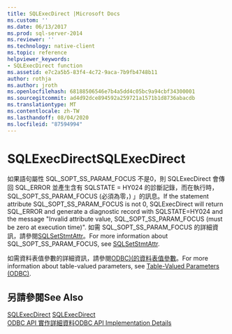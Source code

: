 ```yaml
---
title: SQLExecDirect |Microsoft Docs
ms.custom: ''
ms.date: 06/13/2017
ms.prod: sql-server-2014
ms.reviewer: ''
ms.technology: native-client
ms.topic: reference
helpviewer_keywords:
- SQLExecDirect function
ms.assetid: e7c2a5b5-83f4-4c72-9aca-7b9fb4748b11
author: rothja
ms.author: jroth
ms.openlocfilehash: 68188506546e7b4a5dd4c05bc9a94cbf34300001
ms.sourcegitcommit: ad4d92dce894592a259721a1571b1d8736abacdb
ms.translationtype: MT
ms.contentlocale: zh-TW
ms.lasthandoff: 08/04/2020
ms.locfileid: "87594994"
---
```

# <a name="sqlexecdirect"></a><span data-ttu-id="5bcb6-102">SQLExecDirect</span><span class="sxs-lookup"><span data-stu-id="5bcb6-102">SQLExecDirect</span></span>
  <span data-ttu-id="5bcb6-103">如果語句屬性 SQL_SOPT_SS_PARAM_FOCUS 不是0，則 SQLExecDirect 會傳回 SQL_ERROR 並產生含有 SQLSTATE = HY024 的診斷記錄，而在執行時，SQL_SOPT_SS_PARAM_FOCUS (必須為零，) 」的訊息。</span><span class="sxs-lookup"><span data-stu-id="5bcb6-103">If the statement attribute SQL_SOPT_SS_PARAM_FOCUS is not 0, SQLExecDirect will return SQL_ERROR and generate a diagnostic record with SQLSTATE=HY024 and the message "Invalid attribute value, SQL_SOPT_SS_PARAM_FOCUS (must be zero at execution time)".</span></span> <span data-ttu-id="5bcb6-104">如需 SQL_SOPT_SS_PARAM_FOCUS 的詳細資訊，請參閱[SQLSetStmtAttr](sqlsetstmtattr.md)。</span><span class="sxs-lookup"><span data-stu-id="5bcb6-104">For more information about SQL_SOPT_SS_PARAM_FOCUS, see [SQLSetStmtAttr](sqlsetstmtattr.md).</span></span>  
  
 <span data-ttu-id="5bcb6-105">如需資料表值參數的詳細資訊，請參閱[ODBC&#41;&#40;的資料表值參數](../native-client-odbc-table-valued-parameters/table-valued-parameters-odbc.md)。</span><span class="sxs-lookup"><span data-stu-id="5bcb6-105">For more information about table-valued parameters, see [Table-Valued Parameters &#40;ODBC&#41;](../native-client-odbc-table-valued-parameters/table-valued-parameters-odbc.md).</span></span>  
  
## <a name="see-also"></a><span data-ttu-id="5bcb6-106">另請參閱</span><span class="sxs-lookup"><span data-stu-id="5bcb6-106">See Also</span></span>  
 <span data-ttu-id="5bcb6-107">[SQLExecDirect](https://go.microsoft.com/fwlink/?LinkId=80709) </span><span class="sxs-lookup"><span data-stu-id="5bcb6-107">[SQLExecDirect](https://go.microsoft.com/fwlink/?LinkId=80709) </span></span>  
 [<span data-ttu-id="5bcb6-108">ODBC API 實作詳細資料</span><span class="sxs-lookup"><span data-stu-id="5bcb6-108">ODBC API Implementation Details</span></span>](odbc-api-implementation-details.md)  
  
  
